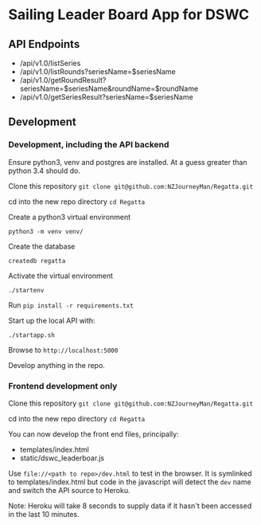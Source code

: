 # Sailing Leader Board App for DSWC

## API Endpoints
* /api/v1.0/listSeries
* /api/v1.0/listRounds?seriesName=$seriesName
* /api/v1.0/getRoundResult?seriesName=$seriesName&roundName=$roundName
* /api/v1.0/getSeriesResult?seriesName=$seriesName

## Development

### Development, including the API backend

Ensure python3, venv and postgres are installed. At a guess greater than python 3.4 should do.

Clone this repository `git clone git@github.com:NZJourneyMan/Regatta.git`

cd into the new repo directory `cd Regatta`

Create a python3 virtual environment

`python3 -m venv venv/`

Create the database

`createdb regatta`

Activate the virtual environment

`./startenv`

Run `pip install -r requirements.txt`

Start up the local API with:

`./startapp.sh`

Browse to `http://localhost:5000`

Develop anything in the repo.

### Frontend development only

Clone this repository `git clone git@github.com:NZJourneyMan/Regatta.git`

cd into the new repo directory `cd Regatta`

You can now develop the front end files, principally:

* templates/index.html
* static/dswc_leaderboar.js

Use `file://<path to repo>/dev.html` to test in the browser. It is symlinked to templates/index.html but code in the javascript will detect the `dev` name and switch the API source to Heroku. 

Note: Heroku will take 8 seconds to supply data if it hasn't been accessed in the last 10 minutes.
